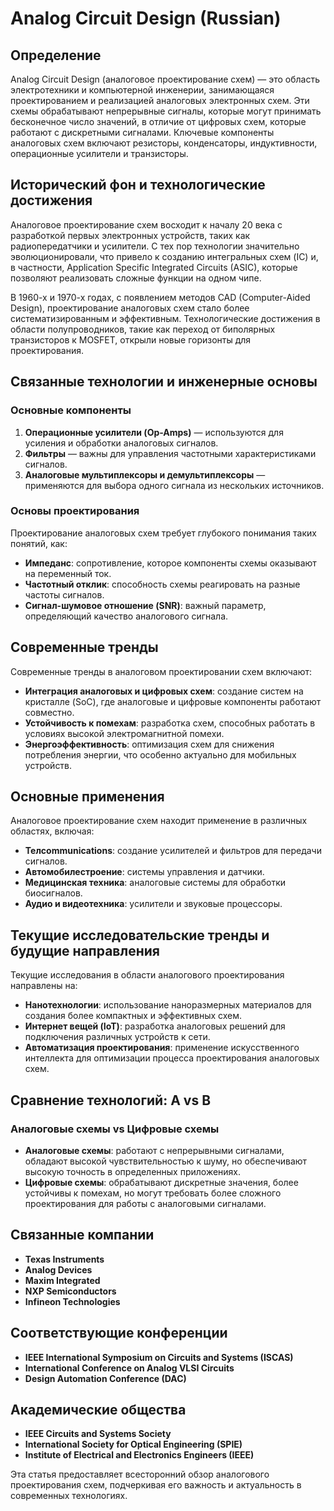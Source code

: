 # Analog Circuit Design (Russian)

## Определение

Analog Circuit Design (аналоговое проектирование схем) — это область электротехники и компьютерной инженерии, занимающаяся проектированием и реализацией аналоговых электронных схем. Эти схемы обрабатывают непрерывные сигналы, которые могут принимать бесконечное число значений, в отличие от цифровых схем, которые работают с дискретными сигналами. Ключевые компоненты аналоговых схем включают резисторы, конденсаторы, индуктивности, операционные усилители и транзисторы.

## Исторический фон и технологические достижения

Аналоговое проектирование схем восходит к началу 20 века с разработкой первых электронных устройств, таких как радиопередатчики и усилители. С тех пор технологии значительно эволюционировали, что привело к созданию интегральных схем (IC) и, в частности, Application Specific Integrated Circuits (ASIC), которые позволяют реализовать сложные функции на одном чипе.

В 1960-х и 1970-х годах, с появлением методов CAD (Computer-Aided Design), проектирование аналоговых схем стало более систематизированным и эффективным. Технологические достижения в области полупроводников, такие как переход от биполярных транзисторов к MOSFET, открыли новые горизонты для проектирования.

## Связанные технологии и инженерные основы

### Основные компоненты

1. **Операционные усилители (Op-Amps)** — используются для усиления и обработки аналоговых сигналов.
2. **Фильтры** — важны для управления частотными характеристиками сигналов.
3. **Аналоговые мультиплексоры и демультиплексоры** — применяются для выбора одного сигнала из нескольких источников.

### Основы проектирования

Проектирование аналоговых схем требует глубокого понимания таких понятий, как:
- **Импеданс**: сопротивление, которое компоненты схемы оказывают на переменный ток.
- **Частотный отклик**: способность схемы реагировать на разные частоты сигналов.
- **Сигнал-шумовое отношение (SNR)**: важный параметр, определяющий качество аналогового сигнала.

## Современные тренды

Современные тренды в аналоговом проектировании схем включают:
- **Интеграция аналоговых и цифровых схем**: создание систем на кристалле (SoC), где аналоговые и цифровые компоненты работают совместно.
- **Устойчивость к помехам**: разработка схем, способных работать в условиях высокой электромагнитной помехи.
- **Энергоэффективность**: оптимизация схем для снижения потребления энергии, что особенно актуально для мобильных устройств.

## Основные применения

Аналоговое проектирование схем находит применение в различных областях, включая:
- **Телcommunications**: создание усилителей и фильтров для передачи сигналов.
- **Автомобилестроение**: системы управления и датчики.
- **Медицинская техника**: аналоговые системы для обработки биосигналов.
- **Аудио и видеотехника**: усилители и звуковые процессоры.

## Текущие исследовательские тренды и будущие направления

Текущие исследования в области аналогового проектирования направлены на:
- **Нанотехнологии**: использование наноразмерных материалов для создания более компактных и эффективных схем.
- **Интернет вещей (IoT)**: разработка аналоговых решений для подключения различных устройств к сети.
- **Автоматизация проектирования**: применение искусственного интеллекта для оптимизации процесса проектирования аналоговых схем.

## Сравнение технологий: A vs B

### Аналоговые схемы vs Цифровые схемы

- **Аналоговые схемы**: работают с непрерывными сигналами, обладают высокой чувствительностью к шуму, но обеспечивают высокую точность в определенных приложениях.
- **Цифровые схемы**: обрабатывают дискретные значения, более устойчивы к помехам, но могут требовать более сложного проектирования для работы с аналоговыми сигналами.

## Связанные компании

- **Texas Instruments**
- **Analog Devices**
- **Maxim Integrated**
- **NXP Semiconductors**
- **Infineon Technologies**

## Соответствующие конференции

- **IEEE International Symposium on Circuits and Systems (ISCAS)**
- **International Conference on Analog VLSI Circuits**
- **Design Automation Conference (DAC)**

## Академические общества

- **IEEE Circuits and Systems Society**
- **International Society for Optical Engineering (SPIE)**
- **Institute of Electrical and Electronics Engineers (IEEE)** 

Эта статья предоставляет всесторонний обзор аналогового проектирования схем, подчеркивая его важность и актуальность в современных технологиях.